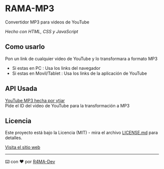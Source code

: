 # RAMA-MP3
Convertidor MP3 para videos de YouTube  
  
_Hecho con HTML, CSS y JavaScript_

  
## Como usarlo
Pon un link de cualquier video de YouTube y lo transformara a formato MP3
* Si estas en PC : Usa los links del navegador 
* Si estas en Movil/Tablet : Usa los links de la aplicación de YouTube

## API Usada
[YouTube MP3 hecha por ytjar](https://rapidapi.com/ytjar/api/youtube-mp36/)  
Pide el ID del video de YouTube para la transformación a MP3

  
## Licencia

Este proyecto está bajo la Licencia (MIT) - mira el archivo [LICENSE.md](LICENSE.md) para detalles.

[Visita el sitio web](https://rama-mp3.web.app/) 

---
⌨️ con ❤️ por [R4MA-Dev](https://github.com/R4MA-Dev)
